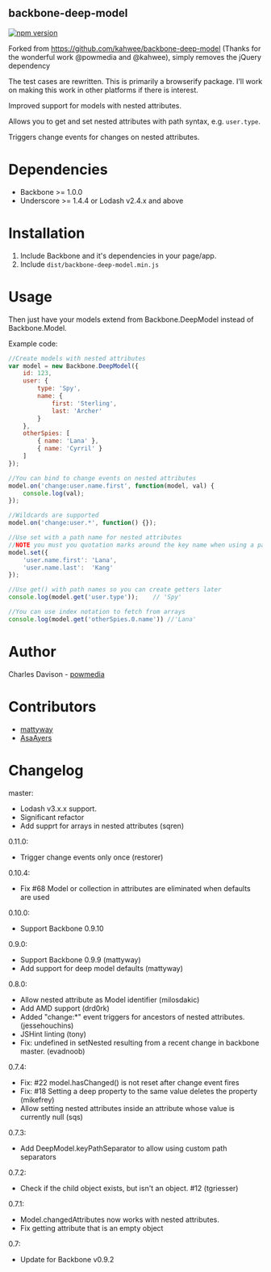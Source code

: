 ## backbone-deep-model

[![npm version](https://badge.fury.io/js/%timetotrade%2Fbackbone-deep-model.svg)](https://badge.fury.io/js/%timetotrade%2Fbackbone-deep-model)

Forked from https://github.com/kahwee/backbone-deep-model (Thanks for the wonderful work @powmedia and @kahwee), simply removes the jQuery dependency

The test cases are rewritten. This is primarily a browserify package. I'll work on making this work in other platforms if there is interest.

Improved support for models with nested attributes.

Allows you to get and set nested attributes with path syntax, e.g. `user.type`.

Triggers change events for changes on nested attributes.

Dependencies
============

* Backbone >= 1.0.0
* Underscore >= 1.4.4 or Lodash v2.4.x and above

Installation
============

1. Include Backbone and it's dependencies in your page/app.
2. Include `dist/backbone-deep-model.min.js`

Usage
=====

Then just have your models extend from Backbone.DeepModel instead of Backbone.Model.

Example code:

```javascript
//Create models with nested attributes
var model = new Backbone.DeepModel({
    id: 123,
    user: {
        type: 'Spy',
        name: {
            first: 'Sterling',
            last: 'Archer'
        }
    },
    otherSpies: [
        { name: 'Lana' },
        { name: 'Cyrril' }
    ]
});

//You can bind to change events on nested attributes
model.on('change:user.name.first', function(model, val) {
    console.log(val);
});

//Wildcards are supported
model.on('change:user.*', function() {});

//Use set with a path name for nested attributes
//NOTE you must you quotation marks around the key name when using a path
model.set({
    'user.name.first': 'Lana',
    'user.name.last':  'Kang'
});

//Use get() with path names so you can create getters later
console.log(model.get('user.type'));    // 'Spy'

//You can use index notation to fetch from arrays
console.log(model.get('otherSpies.0.name')) //'Lana'
```

Author
======

Charles Davison - [powmedia](http://github.com/powmedia)


Contributors
============

- [mattyway](https://github.com/mattyway)
- [AsaAyers](https://github.com/AsaAyers)


Changelog
=========

master:
* Lodash v3.x.x support.
* Significant refactor
* Add supprt for arrays in nested attributes (sqren)

0.11.0:
- Trigger change events only once (restorer)

0.10.4:
- Fix #68 Model or collection in attributes are eliminated when defaults are used

0.10.0:
- Support Backbone 0.9.10

0.9.0:
- Support Backbone 0.9.9 (mattyway)
- Add support for deep model defaults (mattyway)

0.8.0:
- Allow nested attribute as Model identifier (milosdakic)
- Add AMD support (drd0rk)
- Added "change:*" event triggers for ancestors of nested attributes. (jessehouchins)
- JSHint linting (tony)
- Fix: undefined in setNested resulting from a recent change in backbone master. (evadnoob)

0.7.4:
- Fix: #22 model.hasChanged() is not reset after change event fires
- Fix: #18 Setting a deep property to the same value deletes the property (mikefrey)
- Allow setting nested attributes inside an attribute whose value is currently null (sqs)

0.7.3:
- Add DeepModel.keyPathSeparator to allow using custom path separators

0.7.2:
- Check if the child object exists, but isn't an object. #12 (tgriesser)

0.7.1:
- Model.changedAttributes now works with nested attributes.
- Fix getting attribute that is an empty object

0.7:
- Update for Backbone v0.9.2
